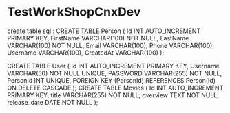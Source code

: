 # TestWorkShopCnxDev

create table sql : 
CREATE TABLE Person (
    Id INT AUTO_INCREMENT PRIMARY KEY,
    FirstName VARCHAR(100) NOT NULL,
    LastName VARCHAR(100) NOT NULL,
    Email VARCHAR(100),
    Phone VARCHAR(100),
    Username VARCHAR(100),
    CreatedAt VARCHAR(100)
);

CREATE TABLE User (
    Id INT AUTO_INCREMENT PRIMARY KEY,
    Username VARCHAR(50) NOT NULL UNIQUE,
    PASSWORD VARCHAR(255) NOT NULL,
    PersonId INT UNIQUE,
    FOREIGN KEY (PersonId) REFERENCES Person(Id) ON DELETE CASCADE
);
CREATE TABLE Movies (
    Id INT AUTO_INCREMENT PRIMARY KEY,
    title VARCHAR(255) NOT NULL,
    overview TEXT NOT NULL,
    release_date DATE NOT NULL
);
